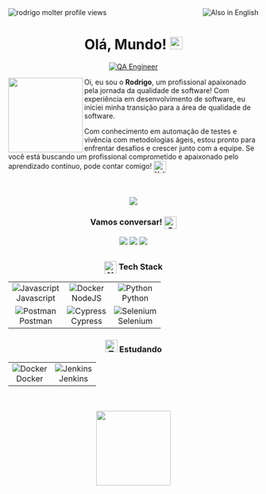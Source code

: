 <div>
  <a href="/README.EN.md"> <img src="https://img.shields.io/badge/Also%20in%20English-F7ED1F?style=for-the-badge&logo=googletranslate&logoColor=%23000000" align="right" alt="Also in English"> </a>
  <img align="left" src="https://komarev.com/ghpvc/?username=rodrigomolter&label=Visitas%20ao%20perfil&color=yellow&style=flat-square" alt="rodrigo molter profile views"/>
</div>
<br>
<div align="center">
  <h1>Olá, Mundo! <img src="https://raw.githubusercontent.com/Tarikul-Islam-Anik/Animated-Fluent-Emojis/master/Emojis/Travel%20and%20places/Globe%20Showing%20Americas.png" alt="Globe Showing Americas" width="25" height="25" /></h1>
  <a href="https://github.com/rodrigomolter"><img src="https://readme-typing-svg.demolab.com?font=Fira+Code&pause=10&color=F7ED1F&center=true&vCenter=true&&repeat=true&random=false&width=435&lines=QA+Engineer;Bug+Hunter" alt="QA Engineer" /></a>  
</div>
<div>
  <img align="left" src="https://github.com/rodrigomolter/rodrigomolter/assets/57466763/7e21bd81-3126-4da4-a6e7-23fcf0399443" width="150px"> 
  <p>Oi, eu sou o <strong>Rodrigo</strong>, um profissional apaixonado pela jornada da qualidade de software! Com experiência em desenvolvimento de software, eu iniciei minha transição para a área de qualidade de software.</p>
  <p>
    Com conhecimento em automação de testes e vivência com metodologias ágeis, estou pronto para enfrentar desafios e crescer junto com a equipe. Se você está buscando um profissional comprometido e apaixonado pelo aprendizado contínuo, pode contar comigo!
    <img src="https://raw.githubusercontent.com/Tarikul-Islam-Anik/Animated-Fluent-Emojis/master/Emojis/Smilies/Yellow%20Heart.png" alt="Yellow Heart" width="25" height="25" align="center"/>
  </p>
</div>
<div align="center">
<br><br>
  <a href="https://github.com/rodrigomolter/portfolio">
    <img src="https://img.shields.io/badge/CONFIRA_MEU_PORTF%C3%93LIO-yellow?style=for-the-badge">
  </a>
  <h3 align="center">Vamos conversar! <img src="https://raw.githubusercontent.com/Tarikul-Islam-Anik/Animated-Fluent-Emojis/master/Emojis/Smilies/Speech%20Balloon.png" alt="Speech Balloon" align="center" width="25" height="25" /></h3>
  <div>
    <a href="https://www.linkedin.com/in/rodrigo-molter/" target="_blank"><img src="https://img.shields.io/badge/LinkedIn-0077B5?style=for-the-badge&logo=linkedin&logoColor=white"/></a>
    <a href="https://wa.me/+5551998832787" target="_blank"><img src="https://img.shields.io/badge/WhatsApp-25D366?style=for-the-badge&logo=whatsapp&logoColor=white" /></a>
    <a href="mailto:rodrigo.molter@gmail.com" target="_blank"><img src="https://img.shields.io/badge/Gmail-D14836?style=for-the-badge&logo=gmail&logoColor=white"/></a>
  </div>
</div>

##

<div align="center">
  <h3><img src="https://raw.githubusercontent.com/Tarikul-Islam-Anik/Animated-Fluent-Emojis/master/Emojis/Smilies/Nerd%20Face.png" alt="Nerd Face" width="25" height="25" align="center"/> Tech Stack</h3>
  <table align="center">
    <tr>
      <td align="center">
        <img src="https://skillicons.dev/icons?i=js&theme=light" alt="Javascript" title="Javascript"><br>Javascript
      </td>
      <td align="center">
        <img src="https://skillicons.dev/icons?i=nodejs&theme=light" alt="Docker" title="NodeJS"><br>NodeJS
      </td>
      <td align="center">
        <img src="https://skillicons.dev/icons?i=python&theme=light" alt="Python" title="Python"><br>Python
      </td>
    </tr>
    <tr>
      <td align="center">
        <img src="https://skillicons.dev/icons?i=postman&theme=light" alt="Postman" title="Postman"><br>Postman
      </td>
      <td align="center">
        <img src="https://skillicons.dev/icons?i=cypress&theme=light" alt="Cypress" title="Cypress"><br>Cypress
      </td>
      <td align="center">
        <img src="https://skillicons.dev/icons?i=selenium&theme=light" alt="Selenium" title="Selenium"><br>Selenium
      </td>
  </table>
  <h3><img src="https://raw.githubusercontent.com/Tarikul-Islam-Anik/Animated-Fluent-Emojis/master/Emojis/Smilies/Thought%20Balloon.png" alt="Thought Balloon" width="25" height="25" /> Estudando </h2></h3>
    <table align="center">
    <tr>
      <td align="center">
        <img src="https://skillicons.dev/icons?i=docker&theme=light" alt="Docker" title="Docker"><br>Docker
      </td>
      <td align="center">
        <img src="https://skillicons.dev/icons?i=jenkins&theme=light" alt="Jenkins" title="Jenkins"><br>Jenkins
      </td>
    </tr>
  </table>
  <br>
  <br>
  <img height="150em" src="https://github-readme-stats-eight-theta.vercel.app/api?username=rodrigomolter&show_icons=true&theme=vision-friendly-dark&include_all_commits=true&count_private=true&locale=pt-br"/>
</div>
